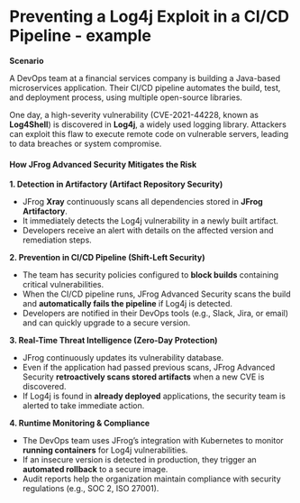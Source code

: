 # Preventing a Log4j Exploit in a CI/CD Pipeline - example

**Scenario**

A DevOps team at a financial services company is building a Java-based microservices application. Their CI/CD pipeline automates the build, test, and deployment process, using multiple open-source libraries.

One day, a high-severity vulnerability (CVE-2021-44228, known as **Log4Shell**) is discovered in **Log4j**, a widely used logging library. Attackers can exploit this flaw to execute remote code on vulnerable servers, leading to data breaches or system compromise.

#### **How JFrog Advanced Security Mitigates the Risk**

**1. Detection in Artifactory (Artifact Repository Security)**

* JFrog **Xray** continuously scans all dependencies stored in **JFrog Artifactory**.
* It immediately detects the Log4j vulnerability in a newly built artifact.
* Developers receive an alert with details on the affected version and remediation steps.

**2. Prevention in CI/CD Pipeline (Shift-Left Security)**

* The team has security policies configured to **block builds** containing critical vulnerabilities.
* When the CI/CD pipeline runs, JFrog Advanced Security scans the build and **automatically fails the pipeline** if Log4j is detected.
* Developers are notified in their DevOps tools (e.g., Slack, Jira, or email) and can quickly upgrade to a secure version.

**3. Real-Time Threat Intelligence (Zero-Day Protection)**

* JFrog continuously updates its vulnerability database.
* Even if the application had passed previous scans, JFrog Advanced Security **retroactively scans stored artifacts** when a new CVE is discovered.
* If Log4j is found in **already deployed** applications, the security team is alerted to take immediate action.

**4. Runtime Monitoring & Compliance**

* The DevOps team uses JFrog’s integration with Kubernetes to monitor **running containers** for Log4j vulnerabilities.
* If an insecure version is detected in production, they trigger an **automated rollback** to a secure image.
* Audit reports help the organization maintain compliance with security regulations (e.g., SOC 2, ISO 27001).

